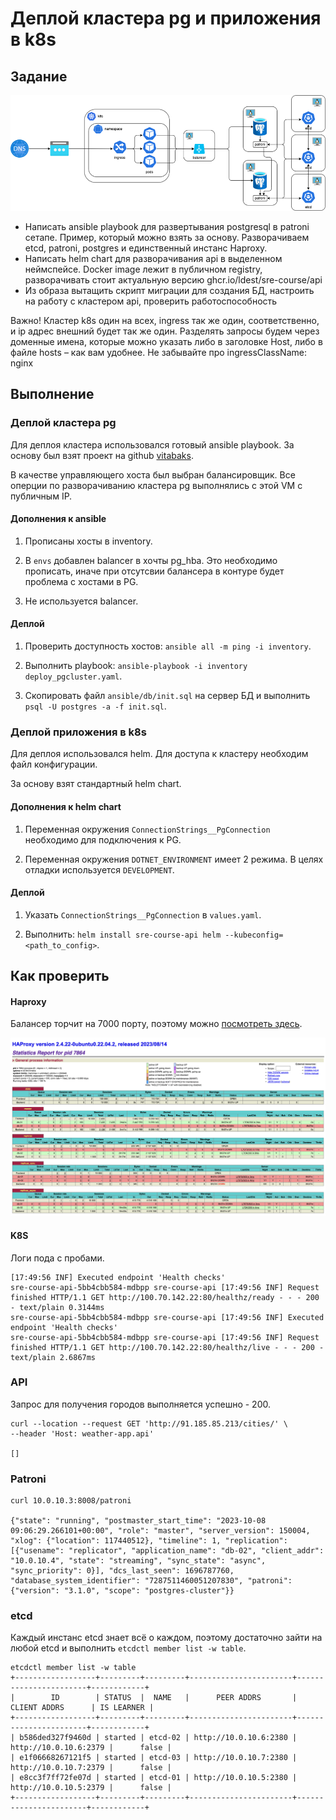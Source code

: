 # Деплой кластера pg и приложения в k8s

## Задание

![](../images/task1.png)

- Написать ansible playbook для развертывания postgresql в patroni сетапе. Пример, который можно взять за основу.
Разворачиваем etcd, patroni, postgres и единственный инстанс Haproxy.
- Написать helm chart для разворачивания api в выделенном неймспейсе. Docker image лежит в публичном registry, разворачивать стоит актуальную версию ghcr.io/ldest/sre-course/api
- Из образа вытащить скрипт миграции для создания БД, настроить на работу с кластером api, проверить работоспособность

Важно! Кластер k8s один на всех, ingress так же один, соответственно, и ip адрес внешний будет так же один.
Разделять запросы будем через доменные имена, которые можно указать либо в заголовке Host, либо в файле hosts – как вам удобнее. Не забывайте про ingressClassName: nginx


## Выполнение

### Деплой кластера pg

Для деплоя кластера использовался готовый ansible playbook. За основу был взят проект на github [vitabaks](https://github.com/vitabaks/postgresql_cluster).

В качестве управляющего хоста был выбран балансировщик. Все оперции по разворачиванию кластера pg выполнялись с этой VM с публичным IP.

#### Дополнения к ansible

1. Прописаны хосты в inventory.

2. В `envs` добавлен balancer в хочты pg_hba. Это необходимо прописать, иначе при отсутсвии балансера в контуре будет проблема с хостами в PG.

3. Не используется balancer.

#### Деплой

1. Проверить доступность хостов: `ansible all -m ping -i inventory`.

2. Выполнить playbook: `ansible-playbook -i inventory deploy_pgcluster.yaml`.

3. Скопировать файл `ansible/db/init.sql` на сервер БД и выполнить `psql -U postgres -a -f init.sql`.


### Деплой приложения в k8s

Для деплоя использовался helm. Для доступа к кластеру необходим файл конфигурации.

За основу взят стандартный helm chart.

#### Дополнения к helm chart

1. Переменная окружения `ConnectionStrings__PgConnection` необходимо для подключения к PG.

2. Переменная окружения `DOTNET_ENVIRONMENT` имеет 2 режима. В целях отладки используется `DEVELOPMENT`.

#### Деплой

1. Указать `ConnectionStrings__PgConnection` в `values.yaml`.

2. Выполнить: `helm install sre-course-api helm --kubeconfig=<path_to_config>`.


## Как проверить

#### Haproxy
Балансер торчит на 7000 порту, поэтому можно [посмотреть здесь](http://77.105.185.13:7000/stat).

![](../images/balancer.png)

#### K8S

Логи пода с пробами.
```
[17:49:56 INF] Executed endpoint 'Health checks'
sre-course-api-5bb4cbb584-mdbpp sre-course-api [17:49:56 INF] Request finished HTTP/1.1 GET http://100.70.142.22:80/healthz/ready - - - 200 - text/plain 0.3144ms
sre-course-api-5bb4cbb584-mdbpp sre-course-api [17:49:56 INF] Executed endpoint 'Health checks'
sre-course-api-5bb4cbb584-mdbpp sre-course-api [17:49:56 INF] Request finished HTTP/1.1 GET http://100.70.142.22:80/healthz/live - - - 200 - text/plain 2.6867ms
```

### API

Запрос для получения городов выполняется успешно - 200.
```
curl --location --request GET 'http://91.185.85.213/cities/' \
--header 'Host: weather-app.api'

[]
```

### Patroni

```
curl 10.0.10.3:8008/patroni

{"state": "running", "postmaster_start_time": "2023-10-08 09:06:29.266101+00:00", "role": "master", "server_version": 150004, "xlog": {"location": 117440512}, "timeline": 1, "replication": [{"usename": "replicator", "application_name": "db-02", "client_addr": "10.0.10.4", "state": "streaming", "sync_state": "async", "sync_priority": 0}], "dcs_last_seen": 1696787760, "database_system_identifier": "7287511460051207830", "patroni": {"version": "3.1.0", "scope": "postgres-cluster"}}
```

### etcd

Каждый инстанс etcd знает всё о каждом, поэтому достаточно зайти на любой etcd и выполнить `etcdctl member list -w table`.

```
etcdctl member list -w table
+------------------+---------+---------+-----------------------+-----------------------+------------+
|        ID        | STATUS  |  NAME   |      PEER ADDRS       |     CLIENT ADDRS      | IS LEARNER |
+------------------+---------+---------+-----------------------+-----------------------+------------+
| b586ded327f9460d | started | etcd-02 | http://10.0.10.6:2380 | http://10.0.10.6:2379 |      false |
| e1f06668267121f5 | started | etcd-03 | http://10.0.10.7:2380 | http://10.0.10.7:2379 |      false |
| e8cc3f7ff72fe07d | started | etcd-01 | http://10.0.10.5:2380 | http://10.0.10.5:2379 |      false |
+------------------+---------+---------+-----------------------+-----------------------+------------+
```
